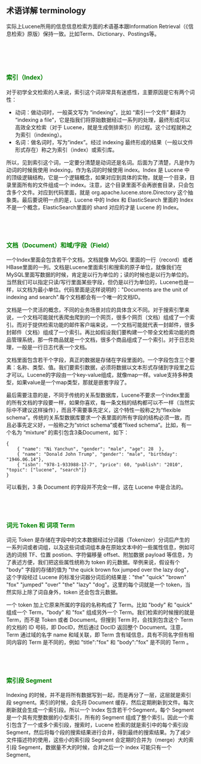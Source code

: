 ## 术语详解 terminology ##

实际上Lucene所用的信息信息检索方面的术语基本跟Information Retrieval（《信息检索》原版）保持一致。比如Term、Dictionary、Postings等。

<br/><br/><br/>

<font size=3 color=green>索引（Index）</font>
---
对于初学全文检索的人来说，索引这个词非常具有迷惑性，主要原因是它有两个词性：

- 动词：做动词时，一般英文写为 “indexing”，比如 “索引一个文件” 翻译为 “indexing a file”，它是指我们将原始数据经过一系列的处理，最终形成可以高效全文检索（对于 Lucene，就是生成倒排索引）的过程。这个过程就称之为索引（indexing）。
- 名词：做名词时，写为“index”。经过 indexing 最终形成的结果（一般以文件形式存在）称之为索引（index）或索引库。

所以，见到索引这个词，一定要分清楚是动词还是名词。后面为了清楚，凡是作为动词的时候我使用 indexing，作为名词的时候使用 index。Index 是 Lucene 中的顶级逻辑结构，它是一个逻辑概念，如果对应到具体的实物，就是一个目录，目录里面所有的文件组成一个 index。注意，这个目录里面不会再嵌套目录，只会包含多个文件。对应到代码里面，就是 org.apache.lucene.store.Directory 这个抽象类。最后要说明一点的是，Lucene 中的 Index 和 ElasticSearch 里面的 Index 不是一个概念，ElasticSearch里面的 shard 对应的才是 Lucene 的 Index。

<br/><br/>
<font size=3 color=green>文档（Document）和域/字段（Field）</font>
---

一个Index里面会包含若干个文档，文档就像 MySQL 里面的一行（record）或者HBase里面的一列。文档是Lucene里面索引和搜索的原子单位，就像我们在MySQL里面写数据的时候，肯定是以行为单位的；读的时候也是以行为单位的。当然我们可以指定只读/写行里面某些字段，但仍是以行为单位的，Lucene也是一样，以文档为最小单位。代码里面是这样说明的："Documents are the unit of indexing and search".每个文档都会有一个唯一的文档ID。

文档是一个灵活的概念，不同的业务场景对应的具体含义不同。对于搜索引擎来说，一个文档可能就代表爬虫爬到的一个网页，很多个网页（文档）组成了一个索引。而对于提供检索功能的邮件客户端来说，一个文档可能就代表一封邮件，很多封邮件（文档）组成了一个索引。再比如假设我们要构建一个带全文检索功能的商品管理系统，那一件商品就是一个文档，很多个商品组成了一个索引。对于日志处理，一般是一行日志代表一个文档。

文档里面包含若干个字段，真正的数据是存储在字段里面的。一个字段包含三个要素：名称、类型、值。我们要索引数据，必须将数据以文本形式存储到字段里之后才可以。Lucene的字段由一个key-value组成，就像map一样。value支持多种类型，如果value是一个map类型，那就是嵌套字段了。

最后需要注意的是，不同于传统的关系型数据库，Lucene不要求一个index里面的所有文档的字段要一样，如果你喜欢，每一条文档的结构都可以不一样（当然实际中不建议这样操作），而且不需要事先定义，这个特性一般称之为“flexible schema”。传统的关系型数据库要求一个表里面的所有字段的结构必须一致，而且必事先定义好，一般称之为“strict schema”或者”fixed schema“。比如，有一个名为 “mixture” 的索引包含3条Document，如下：

```
{
    { "name": "Ni Yanchun", "gender": "male", "age": 28  },
    { "name": "Donald John Trump", "gender": "male", "birthday": "1946.06.14"},
    { "isbn": "978-1-933988-17-7", "price": 60, "publish": "2010", "topic": ["lucene", "search"]}
}
```

可以看到，3 条 Document 的字段并不完全一样，这在 Lucene 中是合法的。

<br/><br/>
<font size=3 color=green> 词元 Token 和 词项 Term</font>
---
词元 Token 是存储在字段中的文本数据经过分词器（Tokenizer）分词后产生的一系列词或者词组，以及这些词或词组本身在原始文本中的一些属性信息，例如可选的词频 TF、位置 postion、字符偏移量 offset、附加数据 payload 等信息，为了表述方便，我们把这些属性统称为 token 的元数据。举例来说，假设有个 "body" 字段的存储的值为 "the quick brown fox jumped over the lazy dog"，这个字段经过 Lucene 的标准分词器分词后的结果是："the" "quick" "brown" "fox" "jumped" "over" "the" "lazy" "dog"。这里的每个词就是一个 token，当然实际上除了词自身外，token 还会包含元数据。

一个 token 加上它原来所属的字段的名称构成了 Term。比如 "body" 和 "quick" 组成一个 Term，"body" 和 "fox" 组成另外一个 Term。我们检索的时候搜的就是 Term，而不是 Token 或者 Document。但搜到 Term 时，会找到包含这个 Term 的文档的 ID 号码，即 DocID，然后通过 DocID 返回整个 Document。注意，Term 通过域的名字 name 和域关联，即 Term 含有域信息，具有不同名字但有相同内容的 Term 是不同的，例如 "title":"fox" 和 "body":"fox" 是不同的 Term 。


<br/><br/>
<font size=3 color=green>索引段 Segment</font>
---

Indexing 的时候，并不是将所有数据写到一起，而是再分了一层，这层就是索引段 segment。索引的时候，会先将 Document 缓存，然后定期刷新到文件。每次刷新就会生成一个索引段。所以一个 Index 包含若干个Segment，每个 Segment 是一个具有完整数据的小型索引，所有的 Segment 组成了整个索引。因此一个索引包含了一个或多个索引段，搜索时，Lucene 检索的就是索引中的每个索引段 Segment，然后将每个段的搜索结果进行合并，得到最终的搜索结果。为了减少文件描述符的使用，这些小的索引段 Segment 会定期的合并为（merge）大的索引段 Segment，数据量不大的时候，合并之后一个 index 可能只有一个 Segment。



